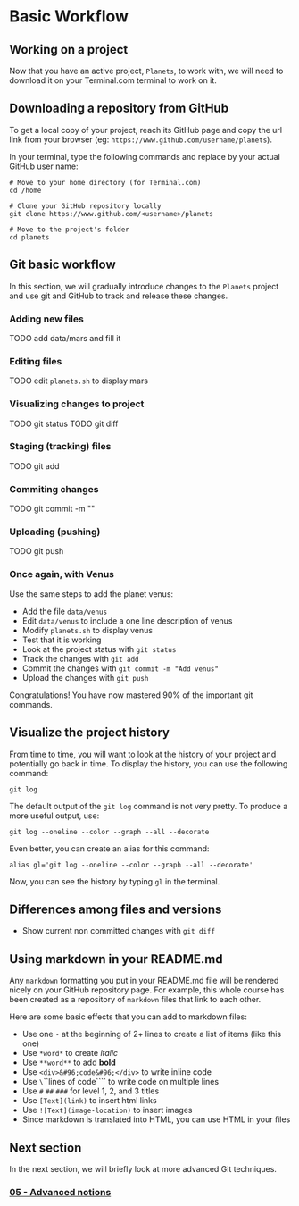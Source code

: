 # Basic Workflow

## Working on a project

Now that you have an active project, `Planets`, to work with, we will need to
download it on your Terminal.com terminal to work on it.

## Downloading a repository from GitHub

To get a local copy of your project, reach its GitHub page and copy the url
link from your browser (eg: `https://www.github.com/username/planets`).

In your terminal, type the following commands and replace <username> by your actual GitHub user name:

```
# Move to your home directory (for Terminal.com)
cd /home

# Clone your GitHub repository locally
git clone https://www.github.com/<username>/planets

# Move to the project's folder
cd planets
```

## Git basic workflow

In this section, we will gradually introduce changes to the `Planets` project
and use git and GitHub to track and release these changes.

### Adding new files

TODO add data/mars and fill it

### Editing files

TODO edit `planets.sh` to display mars

### Visualizing changes to project

TODO git status
TODO git diff

### Staging (tracking) files

TODO git add

### Commiting changes

TODO git commit -m ""

### Uploading (pushing)

TODO git push

### Once again, with Venus

Use the same steps to add the planet venus:

- Add the file `data/venus`
- Edit `data/venus` to include a one line description of venus
- Modify `planets.sh` to display venus
- Test that it is working
- Look at the project status with `git status`
- Track the changes with `git add`
- Commit the changes with `git commit -m "Add venus"`
- Upload the changes with `git push`

Congratulations! You have now mastered 90% of the important git commands.
  
## Visualize the project history

From time to time, you will want to look at the history of your project and
potentially go back in time. To display the history, you can use the following
command:

```
git log
```

The default output of the `git log` command is not very pretty. To produce a
more useful output, use:

```
git log --oneline --color --graph --all --decorate
```

Even better, you can create an alias for this command:

```
alias gl='git log --oneline --color --graph --all --decorate'
```

Now, you can see the history by typing `gl` in the terminal.

## Differences among files and versions

- Show current non committed changes with `git diff`

## Using markdown in your README.md

Any `markdown` formatting you put in your README.md file will be rendered
nicely on your GitHub repository page. For example, this whole course has been
created as a repository of `markdown` files that link to each other.

Here are some basic effects that you can add to markdown files:

- Use one `-` at the beginning of 2+ lines to create a list of items (like this one)
- Use `*word*` to create *italic*
- Use `**word**` to add **bold**
- Use `<div>&#96;code&#96;</div>` to write inline code
- Use `\`\`\`lines of code\`\`\`` to write code on multiple lines
- Use `#` `##` `###` for level 1, 2, and 3 titles
- Use `[Text](link)` to insert html links
- Use `![Text](image-location)` to insert images
- Since markdown is translated into HTML, you can use HTML in your files

## Next section
In the next section, we will briefly look at more advanced Git techniques.

### [05 - Advanced notions](05_advanced_notions.md)

